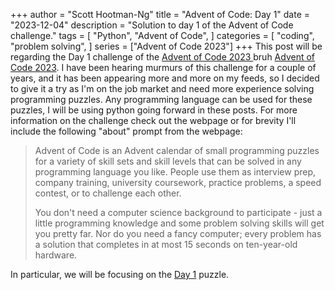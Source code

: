 +++
author = "Scott Hootman-Ng"
title = "Advent of Code: Day 1"
date = "2023-12-04"
description = "Solution to day 1 of the Advent of Code challenge."
tags = [
    "Python",
    "Advent of Code",
]
categories = [
    "coding",
    "problem solving",
]
series = ["Advent of Code 2023"]
+++
This post will be regarding the Day 1 challenge of the <a href="https://adventofcode.com/" target="_blank"> Advent of Code 2023 </a> bruh [Advent of Code 2023](https://adventofcode.com/). I have been hearing murmurs of this challenge for a couple of years, and it has been appearing more and more on my feeds, so I decided to give it a try as I'm on the job market and need more experience solving programming puzzles. Any programming language can be used for these puzzles, I will be using python going forward in these posts. For more information on the challenge check out the webpage or for brevity I'll include the following "about" prompt from the webpage:

>Advent of Code is an Advent calendar of small programming puzzles for a variety of skill sets and skill levels that can be solved in any programming language you like. People use them as interview prep, company training, university coursework, practice problems, a speed contest, or to challenge each other.
>
>You don't need a computer science background to participate - just a little programming knowledge and some problem solving skills will get you pretty far. Nor do you need a fancy computer; every problem has a solution that completes in at most 15 seconds on ten-year-old hardware.

In particular, we will be focusing on the [Day 1](https://adventofcode.com/2023/day/1) puzzle.
